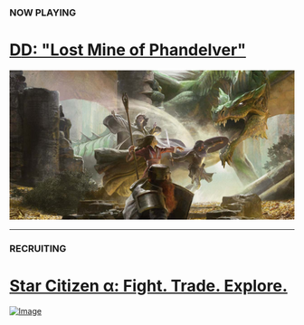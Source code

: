 ### NOW PLAYING

# <a href="/campaign">D<i class="fab fa-d-and-d"></i>D: "Lost Mine of Phandelver"</a>

<a class="featured" href="/campaign">![Image](/dnd-5e-phandelver-carousel.png)</a>

---

### RECRUITING

# <a href="/star-citizen">Star Citizen &alpha;: Fight. Trade. Explore.</a>

<a class="featured" href="/star-citizen">![Image](/assets/img/starcitizen-alpha-carousel.png)</a>
